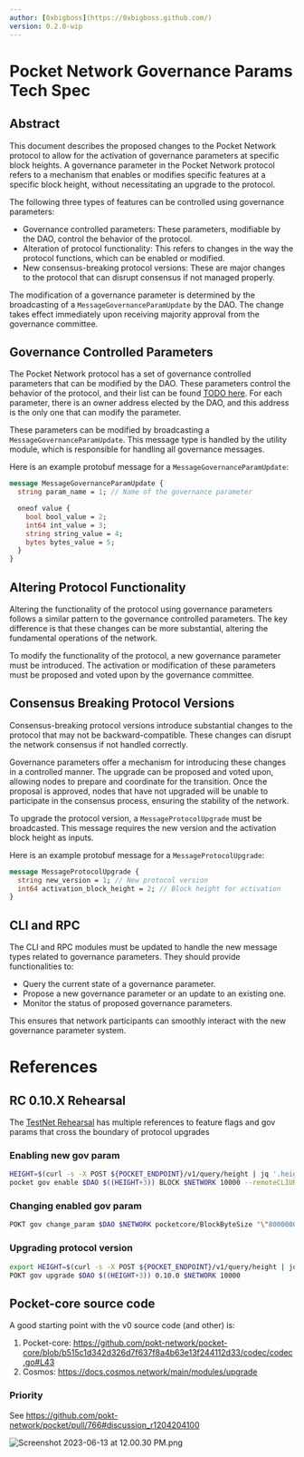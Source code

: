 ```yaml
---
author: [0xbigboss](https://0xbigboss.github.com/)
version: 0.2.0-wip
---
```


# Pocket Network Governance Params Tech Spec

## Abstract

This document describes the proposed changes to the Pocket Network protocol to allow for the activation of governance parameters at specific block heights. A governance parameter in the Pocket Network protocol refers to a mechanism that enables or modifies specific features at a specific block height, without necessitating an upgrade to the protocol.

The following three types of features can be controlled using governance parameters:

- Governance controlled parameters: These parameters, modifiable by the DAO, control the behavior of the protocol.
- Alteration of protocol functionality: This refers to changes in the way the protocol functions, which can be enabled or modified.
- New consensus-breaking protocol versions: These are major changes to the protocol that can disrupt consensus if not managed properly.

The modification of a governance parameter is determined by the broadcasting of a `MessageGovernanceParamUpdate` by the DAO. The change takes effect immediately upon receiving majority approval from the governance committee.

## Governance Controlled Parameters

The Pocket Network protocol has a set of governance controlled parameters that can be modified by the DAO. These parameters control the behavior of the protocol, and their list can be found [TODO here](#TODO). For each parameter, there is an owner address elected by the DAO, and this address is the only one that can modify the parameter.

These parameters can be modified by broadcasting a `MessageGovernanceParamUpdate`. This message type is handled by the utility module, which is responsible for handling all governance messages.

Here is an example protobuf message for a `MessageGovernanceParamUpdate`:

```protobuf
message MessageGovernanceParamUpdate {
  string param_name = 1; // Name of the governance parameter

  oneof value {
    bool bool_value = 2;
    int64 int_value = 3;
    string string_value = 4;
    bytes bytes_value = 5;
  }
}
```

## Altering Protocol Functionality

Altering the functionality of the protocol using governance parameters follows a similar pattern to the governance controlled parameters. The key difference is that these changes can be more substantial, altering the fundamental operations of the network.

To modify the functionality of the protocol, a new governance parameter must be introduced. The activation or modification of these parameters must be proposed and voted upon by the governance committee.

## Consensus Breaking Protocol Versions

Consensus-breaking protocol versions introduce substantial changes to the protocol that may not be backward-compatible. These changes can disrupt the network consensus if not handled correctly.

Governance parameters offer a mechanism for introducing these changes in a controlled manner. The upgrade can be proposed and voted upon, allowing nodes to prepare and coordinate for the transition. Once the proposal is approved, nodes that have not upgraded will be unable to participate in the consensus process, ensuring the stability of the network.

To upgrade the protocol version, a `MessageProtocolUpgrade` must be broadcasted. This message requires the new version and the activation block height as inputs.

Here is an example protobuf message for a `MessageProtocolUpgrade`:

```protobuf
message MessageProtocolUpgrade {
  string new_version = 1; // New protocol version
  int64 activation_block_height = 2; // Block height for activation
}
```

## CLI and RPC

The CLI and RPC modules must be updated to handle the new message types related to governance parameters. They should provide functionalities to:

- Query the current state of a governance parameter.
- Propose a new governance parameter or an update to an existing one.
- Monitor the status of proposed governance parameters.

This ensures that network participants can smoothly interact with the new governance parameter system.

# References

## RC 0.10.X Rehearsal

The [TestNet Rehearsal](https://www.notion.so/8c37c541c49243a186c95ff38655da68?pvs=21) has multiple references to feature flags and gov params that cross the boundary of protocol upgrades

### Enabling new gov param

```bash
HEIGHT=$(curl -s -X POST ${POCKET_ENDPOINT}/v1/query/height | jq '.height')
pocket gov enable $DAO $((HEIGHT+3)) BLOCK $NETWORK 10000 --remoteCLIURL ${POCKET_ENDPOINT}
```

### Changing enabled gov param

```bash
POKT gov change_param $DAO $NETWORK pocketcore/BlockByteSize "\"8000000\"" 10000 --remoteCLIURL ${POCKET_ENDPOINT}
```

### Upgrading protocol version

```bash
export HEIGHT=$(curl -s -X POST ${POCKET_ENDPOINT}/v1/query/height | jq '.height')
POKT gov upgrade $DAO $((HEIGHT+3)) 0.10.0 $NETWORK 10000
```

## Pocket-core source code

A good starting point with the v0 source code (and other) is:

1. Pocket-core: https://github.com/pokt-network/pocket-core/blob/b515c1d342d326d7f637f8a4b63e13f244112d33/codec/codec.go#L43
2. Cosmos: https://docs.cosmos.network/main/modules/upgrade

### Priority

See https://github.com/pokt-network/pocket/pull/766#discussion_r1204204100

![Screenshot 2023-06-13 at 12.00.30 PM.png](https://s3-us-west-2.amazonaws.com/secure.notion-static.com/e5cb4d96-2bfc-4d08-bdea-1b582a27f4b0/Screenshot_2023-06-13_at_12.00.30_PM.png)

